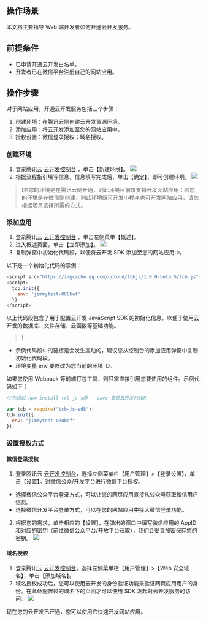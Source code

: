 ## 操作场景

本文档主要指导 Web 端开发者如何开通云开发服务。

## 前提条件

- 已申请开通云开发白名单。
- 开发者已在微信平台注册自己的网站应用。

## 操作步骤

对于网站应用，开通云开发服务包括三个步骤：

1. 创建环境：在腾讯云侧创建云开发资源环境。
2. 添加应用：将云开发添加至您的网站应用中。
3. 授权设置：微信登录授权；域名授权。

### 创建环境

1.  登录腾讯云 [云开发控制台](https://console.cloud.tencent.com/tcb) ，单击【新建环境】。
    ![](https://main.qcloudimg.com/raw/9c254547adc24fabe05cbb4183761370.png)
2.  根据流程指引填写信息，信息填写完成后，单击【确定】，即可创建环境。
    ![](https://main.qcloudimg.com/raw/1a13f409d82e4128f5a924b002df12f0.png)

> !若您的环境是在腾讯云侧开通，则此环境目前仅支持开发网站应用；若您的环境是在微信侧创建，则此环境既可开发小程序也可开发网站应用，请您根据场景选择所需的方式。

### 添加应用

1. 登录腾讯云 [云开发控制台](https://console.cloud.tencent.com/tcb) ，单击左侧菜单【概述】。
2. 进入概述页面，单击【立即添加】。
   ![](https://main.qcloudimg.com/raw/70973d83a1401daf11220f70720ca61a.png)
3. 复制弹窗中初始化代码段，以便将云开发 SDK 添加至您的网站应用中。

以下是一个初始化代码的示例：

```javascript
<script src="https://imgcache.qq.com/qcloud/tcbjs/1.0.0-beta.5/tcb.js"></script>
<script>
  tcb.init({
    env: 'jimmytest-088bef'
  })
</script>
```

以上代码段包含了用于配置云开发 JavaScript SDK 的初始化信息，以便于使用云开发的数据库、文件存储、云函数等基础功能。

> !

- 示例代码段中的链接是会发生变动的，建议您从控制台的添加应用弹窗中复制初始化代码段。
- 环境变量 env 要修改为您当前的环境 ID。

如果您使用 Webpack 等前端打包工具，则只需直接引用您要使用的组件。示例代码如下：

```javascript
//先通过 npm install tcb-js-sdk --save 安装云开发的SDK

var tcb = require("tcb-js-sdk");
tcb.init({
  env: "jimmytest-088bef"
});
```

### 设置授权方式

#### 微信登录授权

1. 登录腾讯云 [云开发控制台](https://console.cloud.tencent.com/tcb)，选择左侧菜单栏【用户管理】>【登录设置】，单击【设置】。对微信公众/开发平台进行微信平台授权。

- 选择微信公众平台登录方式，可以让您的网页应用直接从公众号获取微信用户信息。
- 选择微信开发平台登录方式，可以在您的网站应用中接入微信登录功能。

2. 根据您的需求，单击相应的【设置】，在弹出的窗口中填写微信应用的 AppID 和对应的密钥（前往微信公众平台/开放平台获取），我们会妥善加密保存您的密钥。
   ![](https://main.qcloudimg.com/raw/889115e82cf0e6892b4edff3b4d161c6.png)

#### 域名授权

1. 登录腾讯云 [云开发控制台](https://console.cloud.tencent.com/tcb)，选择左侧菜单栏【用户管理】>【Web 安全域名】，单击【添加域名】。
2. 域名授权成功后，您可以使用云开发的身份验证功能来验证网页应用用户的身份。在此处配置过的域名下的页面才可以使用 SDK 发起对云开发服务的访问。
   ![](https://main.qcloudimg.com/raw/50fafef88f1151547b2f3632ebb3b4c8.png)

现在您的云开发已开通，您可以使用它快速开发网站应用。
